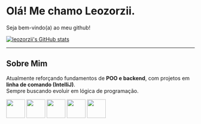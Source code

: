 # Olá! Me chamo Leozorzii.

Seja bem-vindo(a) ao meu github!

[![leozorzii's GitHub stats](https://github-readme-stats.vercel.app/api?username=leozorzii)](https://github.com/leozorzii/github-readme-stats)

---

##  Sobre Mim
 Atualmente reforçando fundamentos de **POO e backend**, com projetos em **linha de comando (IntelliJ)**.  
 Sempre buscando evoluir em lógica de programação.


<p alight="left">
<img src="https://cdn.jsdelivr.net/gh/devicons/devicon/icons/java/java-original.svg" width="50" height="50"/>  
<img src="https://cdn.jsdelivr.net/gh/devicons/devicon/icons/cplusplus/cplusplus-original.svg" width="50" height="50"/>  
<img src="https://cdn.jsdelivr.net/gh/devicons/devicon/icons/c/c-original.svg" width="50" height="50"/>   
<img src="https://cdn.jsdelivr.net/gh/devicons/devicon/icons/git/git-original.svg" width="50" height="50"/>  
<img src="https://cdn.jsdelivr.net/gh/devicons/devicon/icons/intellij/intellij-original.svg" width="50" height="50"/>  
</p>
